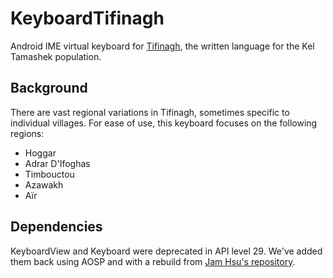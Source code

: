 # KeyboardTifinagh

Android IME virtual keyboard for [Tifinagh](https://en.wikipedia.org/wiki/Tifinagh), the written language for the Kel Tamashek population.

## Background
There are vast regional variations in Tifinagh, sometimes specific to individual villages. For ease of use, this keyboard focuses on the following regions:
- Hoggar
- Adrar D'Ifoghas
- Timbouctou
- Azawakh
- Aïr

## Dependencies
KeyboardView and Keyboard were deprecated in API level 29. We've added them back using AOSP and with a rebuild from [Jam Hsu's repository](https://github.com/hijamoya/KeyboardView).
